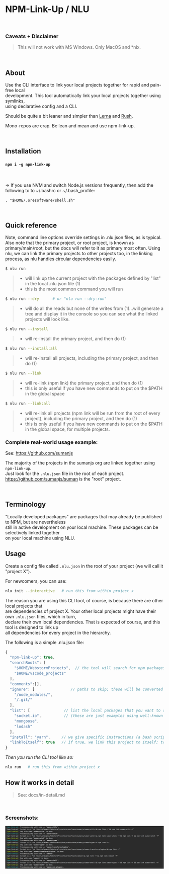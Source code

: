 
# NPM-Link-Up / NLU

<br>

### Caveats + Disclaimer

>
> This will not work with MS Windows. Only MacOS and *nix.
>

<br>

## About

Use the CLI interface to link your local projects together for rapid and pain-free local <br>
development. This tool automatically link your local projects together using symlinks, <br>
using declarative config and a CLI.

Should be quite a bit leaner and simpler than [Lerna](https://github.com/lerna/lerna) and 
[Rush](https://www.npmjs.com/package/@microsoft/rush).

Mono-repos are crap. Be lean and mean and use npm-link-up.

<br>

## Installation

#### ```npm i -g npm-link-up```

<br>

 => If you use NVM and switch Node.js versions frequently, then add the following to to ~/.bashrc or ~/.bash_profile:

```
. "$HOME/.oresoftware/shell.sh"
```

<br>

## Quick reference

Note, command line options override settings in .nlu.json files, as is typical.
Also note that the primary project, or root project, is known as primary/main/root, but the docs will refer to it as primary most often.
Using nlu, we can link the primary projects to other projects too, in the linking process, as nlu handles circular dependencies easily.


```bash
$ nlu run
```
>
> * will link up the current project with the packages defined by "list" in the local .nlu.json file (1)
> * this is the most common command you will run

```bash
$ nlu run --dry      # or "nlu run --dry-run"
```
>
> * will do all the reads but none of the writes from (1)...will generate a tree and display it in the console so you can see what the linked projects will look like.
>


```bash
$ nlu run --install
```
>
> * will re-install the primary project, and then do (1)
>


```bash
$ nlu run --install:all
```
>
> * will re-install all projects, including the primary project, and then do (1)
>

```bash
$ nlu run --link
```
>
> * will re-link (npm link) the primary project, and then do (1)
> * this is only useful if you have new commands to put on the $PATH in the global space


```bash
$ nlu run --link:all
```
>
> * will re-link all projects (npm link will be run from the root of every project), including the primary project, and then do (1)
> * this is only useful if you have new commands to put on the $PATH in the global space, for multiple projects.




### Complete real-world usage example:
See: https://github.com/sumanjs

The majority of the projects in the sumanjs org are linked together using `npm-link-up`. <br>
Just look for the `.nlu.json` file in the root of each project. https://github.com/sumanjs/suman is the "root" project.

<br>

## Terminology

"Locally developed packages" are packages that may already be published to NPM, but are nevertheless <br>
still in active development on your local machine. These packages can be selectively linked together <br>
on your local machine using NLU.

## Usage

Create a config file called ```.nlu.json``` in the root of your project (we will call it "project X"). <br>

For newcomers, you can use:

```bash
nlu init --interactive   # run this from within project x
```

The reason you are using this CLI tool, of course, is because there are other local projects that <br>
are dependencies of project X. Your other local projects might have their own `.nlu.json` files, which in turn, <br>
declare their own local dependencies. That is expected of course, and this tool is designed to link up <br>
all dependencies for every project in the hierarchy.

The following is a simple .nlu.json file:

```js
{
  "npm-link-up": true,
  "searchRoots": [   
    "$HOME/WebstormProjects",  // the tool will search for npm packages within these dirs
    "$HOME/vscode_projects"
  ],
  "comments":[],
  "ignore": [                // paths to skip; these will be converted to regex, using new RegExp(x)
    "/node_modules/",
    "/.git/"
  ],
  "list": [               // list the local packages that you want to symlink to this project, here. NPM package name only, no paths needed.
    "socket.io",          // (these are just examples using well-known NPM packages, you will be using packages that you develop locally.)
    "mongoose",
    "lodash"
  ],
  "install": "yarn",     // we give specific instructions (a bash script) on how to install, ("npm install" is default)
  "linkToItself": true   // if true, we link this project to itself; true is the default. Linking a project to itself is useful for testing.
}
```


_Then you run the CLI tool like so:_

```bash
nlu run   # run this from within project x
```


## How it works in detail

>
> See: docs/in-detail.md
>


<br>

### Screenshots:

![NLU cli in action](media/cli-output.png)

